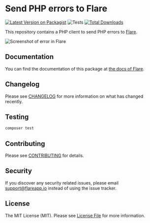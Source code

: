 # Send PHP errors to Flare

[![Latest Version on Packagist](https://img.shields.io/packagist/v/facade/flare-client-php.svg?style=flat-square)](https://packagist.org/packages/facade/flare-client-php)
![Tests](https://github.com/facade/flare-client-php/workflows/Run%20tests/badge.svg)
[![Total Downloads](https://img.shields.io/packagist/dt/facade/flare-client-php.svg?style=flat-square)](https://packagist.org/packages/facade/flare-client-php)

This repository contains a PHP client to send PHP errors to [Flare](https://flareapp.io).

![Screenshot of error in Flare](https://facade.github.io/flare-client-php/screenshot.png)

## Documentation

You can find the documentation of this package at [the docs of Flare](https://flareapp.io/docs/general/projects).

## Changelog

Please see [CHANGELOG](CHANGELOG.md) for more information on what has changed recently.

## Testing

```bash
composer test
```

## Contributing

Please see [CONTRIBUTING](CONTRIBUTING.md) for details.

## Security

If you discover any security related issues, please email support@flareapp.io instead of using the issue tracker.

## License

The MIT License (MIT). Please see [License File](LICENSE.md) for more information.
